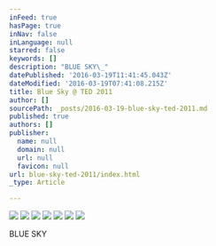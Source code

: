 ```yaml
---
inFeed: true
hasPage: true
inNav: false
inLanguage: null
starred: false
keywords: []
description: "BLUE SKY\_"
datePublished: '2016-03-19T11:41:45.043Z'
dateModified: '2016-03-19T07:41:08.215Z'
title: Blue Sky @ TED 2011
author: []
sourcePath: _posts/2016-03-19-blue-sky-ted-2011.md
published: true
authors: []
publisher:
  name: null
  domain: null
  url: null
  favicon: null
url: blue-sky-ted-2011/index.html
_type: Article

---
```

![](https://the-grid-user-content.s3-us-west-2.amazonaws.com/dfa47bbc-585f-48c3-9a22-ed7545bf3482.jpg)
![](https://the-grid-user-content.s3-us-west-2.amazonaws.com/87acaec7-304d-4519-b49c-ed499e2eed98.jpg)
![](https://the-grid-user-content.s3-us-west-2.amazonaws.com/2bf5d371-8cf5-43f6-9e84-a2619b58d243.jpg)
![](https://the-grid-user-content.s3-us-west-2.amazonaws.com/0ee55413-2c8c-48f6-acf9-27c1078b10f9.jpg)
![](https://the-grid-user-content.s3-us-west-2.amazonaws.com/817eb587-1119-4cd6-9c00-a3f586e1ced4.jpg)
![](https://the-grid-user-content.s3-us-west-2.amazonaws.com/ac125d60-85c6-4451-908e-c4503c09231b.jpg)
![](https://the-grid-user-content.s3-us-west-2.amazonaws.com/eca6d63a-086c-4920-a9ce-eff5c8053e68.jpg)

BLUE SKY